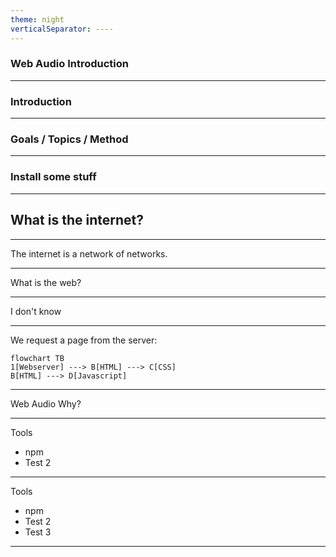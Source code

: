 ```yaml
---
theme: night
verticalSeparator: ----
---
```


### Web Audio Introduction

---

### Introduction

---

### Goals / Topics / Method

---

### Install some stuff

---

## What is the internet?

---
<!-- slide style="text-align: left" -->
The internet is a network of networks. 

---
What is the web?

----
I don't know

---

We request a page from the server:

```mermaid
flowchart TB
1[Webserver] ---> B[HTML] ---> C[CSS]
B[HTML] ---> D[Javascript]
```

---
Web Audio Why?

---
<!-- .slide: data-auto-animate -->
Tools
- npm
- Test 2
----
<!-- .slide: data-auto-animate -->
Tools
- npm
- Test 2
- Test 3

---
